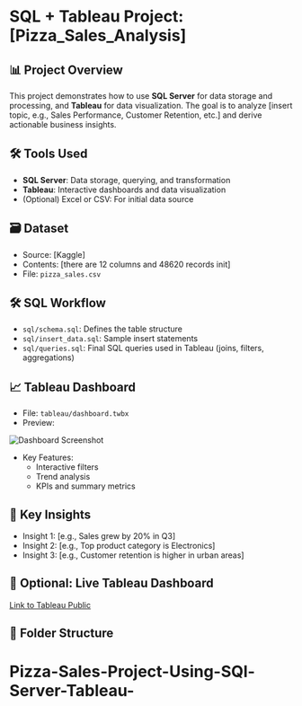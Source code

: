 # SQL + Tableau Project: [Pizza_Sales_Analysis]

## 📊 Project Overview
This project demonstrates how to use **SQL Server** for data storage and processing, and **Tableau** for data visualization. The goal is to analyze [insert topic, e.g., Sales Performance, Customer Retention, etc.] and derive actionable business insights.

## 🛠️ Tools Used
- **SQL Server**: Data storage, querying, and transformation
- **Tableau**: Interactive dashboards and data visualization
- (Optional) Excel or CSV: For initial data source

## 🗃️ Dataset
- Source: [Kaggle]
- Contents: [there are 12 columns and 48620 records init]
- File: `pizza_sales.csv`

## 🛠️ SQL Workflow
- `sql/schema.sql`: Defines the table structure
- `sql/insert_data.sql`: Sample insert statements
- `sql/queries.sql`: Final SQL queries used in Tableau (joins, filters, aggregations)

## 📈 Tableau Dashboard
- File: `tableau/dashboard.twbx`
- Preview:

![Dashboard Screenshot](tableau/dashboard_preview.png)

- Key Features:
  - Interactive filters
  - Trend analysis
  - KPIs and summary metrics

## 📌 Key Insights
- Insight 1: [e.g., Sales grew by 20% in Q3]
- Insight 2: [e.g., Top product category is Electronics]
- Insight 3: [e.g., Customer retention is higher in urban areas]

## 🔗 Optional: Live Tableau Dashboard
[Link to Tableau Public](https://public.tableau.com/...)

## 📂 Folder Structure
# Pizza-Sales-Project-Using-SQl-Server-Tableau-
